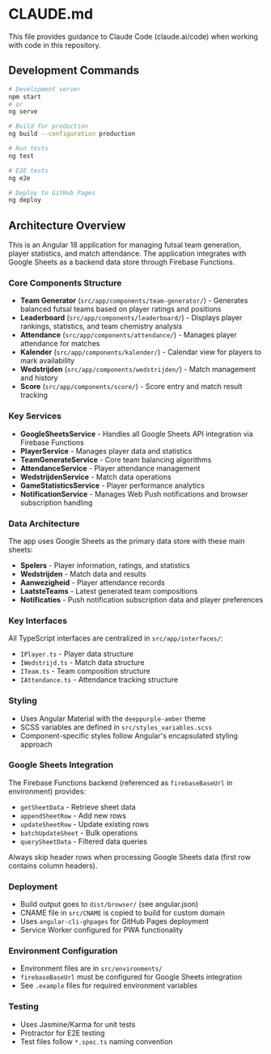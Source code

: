 # CLAUDE.md

This file provides guidance to Claude Code (claude.ai/code) when working with code in this repository.

## Development Commands

```bash
# Development server
npm start
# or
ng serve

# Build for production
ng build --configuration production

# Run tests
ng test

# E2E tests
ng e2e

# Deploy to GitHub Pages
ng deploy
```

## Architecture Overview

This is an Angular 18 application for managing futsal team generation, player statistics, and match attendance. The application integrates with Google Sheets as a backend data store through Firebase Functions.

### Core Components Structure

- **Team Generator** (`src/app/components/team-generator/`) - Generates balanced futsal teams based on player ratings and positions
- **Leaderboard** (`src/app/components/leaderboard/`) - Displays player rankings, statistics, and team chemistry analysis  
- **Attendance** (`src/app/components/attendance/`) - Manages player attendance for matches
- **Kalender** (`src/app/components/kalender/`) - Calendar view for players to mark availability
- **Wedstrijden** (`src/app/components/wedstrijden/`) - Match management and history
- **Score** (`src/app/components/score/`) - Score entry and match result tracking

### Key Services

- **GoogleSheetsService** - Handles all Google Sheets API integration via Firebase Functions
- **PlayerService** - Manages player data and statistics
- **TeamGenerateService** - Core team balancing algorithms
- **AttendanceService** - Player attendance management
- **WedstrijdenService** - Match data operations
- **GameStatisticsService** - Player performance analytics
- **NotificationService** - Manages Web Push notifications and browser subscription handling

### Data Architecture

The app uses Google Sheets as the primary data store with these main sheets:
- **Spelers** - Player information, ratings, and statistics
- **Wedstrijden** - Match data and results
- **Aanwezigheid** - Player attendance records
- **LaatsteTeams** - Latest generated team compositions
- **Notificaties** - Push notification subscription data and player preferences

### Key Interfaces

All TypeScript interfaces are centralized in `src/app/interfaces/`:
- `IPlayer.ts` - Player data structure
- `IWedstrijd.ts` - Match data structure
- `ITeam.ts` - Team composition structure
- `IAttendance.ts` - Attendance tracking structure

### Styling

- Uses Angular Material with the `deeppurple-amber` theme
- SCSS variables are defined in `src/styles_variables.scss`
- Component-specific styles follow Angular's encapsulated styling approach

### Google Sheets Integration

The Firebase Functions backend (referenced as `firebaseBaseUrl` in environment) provides:
- `getSheetData` - Retrieve sheet data
- `appendSheetRow` - Add new rows
- `updateSheetRow` - Update existing rows  
- `batchUpdateSheet` - Bulk operations
- `querySheetData` - Filtered data queries

Always skip header rows when processing Google Sheets data (first row contains column headers).

### Deployment

- Build output goes to `dist/browser/` (see angular.json)
- CNAME file in `src/CNAME` is copied to build for custom domain
- Uses `angular-cli-ghpages` for GitHub Pages deployment
- Service Worker configured for PWA functionality

### Environment Configuration

- Environment files are in `src/environments/`
- `firebaseBaseUrl` must be configured for Google Sheets integration
- See `.example` files for required environment variables

### Testing

- Uses Jasmine/Karma for unit tests
- Protractor for E2E testing
- Test files follow `*.spec.ts` naming convention
